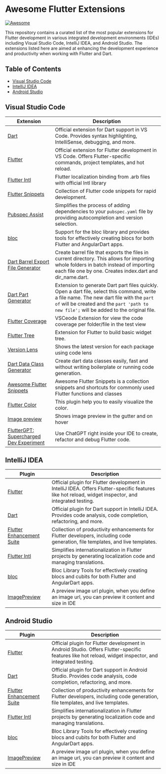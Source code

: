 # Awesome Flutter Extensions

[![Awesome](https://awesome.re/badge.svg)](https://awesome.re)

This repository contains a curated list of the most popular extensions for Flutter development in various integrated development environments (IDEs) including Visual Studio Code, IntelliJ IDEA, and Android Studio. The extensions listed here are aimed at enhancing the development experience and productivity when working with Flutter and Dart.

## Table of Contents

- [Visual Studio Code](#visual-studio-code)
- [IntelliJ IDEA](#intellij-idea)
- [Android Studio](#android-studio)

## Visual Studio Code

| Extension | Description |
|-----------|-------------|
| [Dart](https://marketplace.visualstudio.com/items?itemName=Dart-Code.dart-code) | Official extension for Dart support in VS Code. Provides syntax highlighting, IntelliSense, debugging, and more. |
| [Flutter](https://marketplace.visualstudio.com/items?itemName=Dart-Code.flutter) | Official extension for Flutter development in VS Code. Offers Flutter-specific commands, project templates, and hot reload. |
| [Flutter Intl](https://marketplace.visualstudio.com/items?itemName=localizely.flutter-intl) | Flutter localization binding from .arb files with official Intl library |
| [Flutter Snippets](https://marketplace.visualstudio.com/items?itemName=Nash.awesome-flutter-snippets) | Collection of Flutter code snippets for rapid development. |
| [Pubspec Assist](https://marketplace.visualstudio.com/items?itemName=jeroen-meijer.pubspec-assist) | Simplifies the process of adding dependencies to your `pubspec.yaml` file by providing autocompletion and version selection. |
| [bloc](https://marketplace.visualstudio.com/items?itemName=FelixAngelov.bloc) | Support for the bloc library and provides tools for effectively creating blocs for both Flutter and AngularDart apps. |
| [Dart Barrel Export File Generator](https://marketplace.visualstudio.com/items?itemName=orestesgaolin.dart-export-index) | Create barrel file that exports the files in current directory. This allows for importing whole folders in batch instead of importing each file one by one. Creates index.dart and dir_name.dart. |
| [Dart Part Generator](https://marketplace.visualstudio.com/items?itemName=ZemlyanikinMaksim.dart-part-generator) | Extension to generate Dart part files quickly. Open a dart file, select this command, write a file name. The new dart file with the `part of` will be created and the `part 'path to new file';` will be added to the original file. |
| [Flutter Coverage](https://marketplace.visualstudio.com/items?itemName=Flutterando.flutter-coverage) | VSCeode Extension for view the code coverage per folder/file in the test view |
| [Flutter Tree](https://marketplace.visualstudio.com/items?itemName=marcelovelasquez.flutter-tree) | Extension for Flutter to build basic widget tree. |
| [Version Lens](https://marketplace.visualstudio.com/items?itemName=pflannery.vscode-versionlens) | Shows the latest version for each package using code lens |
| [Dart Data Class Generator](https://marketplace.visualstudio.com/items?itemName=hzgood.dart-data-class-generator) | Create dart data classes easily, fast and without writing boilerplate or running code generation. |
| [Awesome Flutter Snippets](https://marketplace.visualstudio.com/items?itemName=Nash.awesome-flutter-snippets) | Awesome Flutter Snippets is a collection snippets and shortcuts for commonly used Flutter functions and classes |
| [Flutter Color](https://marketplace.visualstudio.com/items?itemName=circlecodesolution.ccs-flutter-color) | This plugin help you to easily visualize the color. |
| [Image preview](https://marketplace.visualstudio.com/items?itemName=kisstkondoros.vscode-gutter-preview) | Shows image preview in the gutter and on hover |
| [FlutterGPT: Supercharged Dev Experiment](https://marketplace.visualstudio.com/items?itemName=WelltestedAI.fluttergpt) | Use ChatGPT right inside your IDE to create, refactor and debug Flutter code. |


## IntelliJ IDEA

| Plugin | Description |
|--------|-------------|
| [Flutter](https://plugins.jetbrains.com/plugin/9212-flutter) | Official plugin for Flutter development in IntelliJ IDEA. Offers Flutter-specific features like hot reload, widget inspector, and integrated testing. |
| [Dart](https://plugins.jetbrains.com/plugin/6351-dart) | Official plugin for Dart support in IntelliJ IDEA. Provides code analysis, code completion, refactoring, and more. |
| [Flutter Enhancement Suite](https://plugins.jetbrains.com/plugin/12693-flutter-enhancement-suite) | Collection of productivity enhancements for Flutter developers, including code generation, file templates, and live templates. |
| [Flutter Intl](https://plugins.jetbrains.com/plugin/13666-flutter-intl) | Simplifies internationalization in Flutter projects by generating localization code and managing translations. |
| [bloc](https://plugins.jetbrains.com/plugin/12129-bloc) | Bloc Library Tools for effectively creating blocs and cubits for both Flutter and AngularDart apps. |
| [ImagePreview](https://plugins.jetbrains.com/plugin/21224-imagepreview) | A preview image url plugin, when you define an image url, you can preview it content and size in IDE |

## Android Studio

| Plugin | Description |
|--------|-------------|
| [Flutter](https://plugins.jetbrains.com/plugin/9212-flutter) | Official plugin for Flutter development in Android Studio. Offers Flutter-specific features like hot reload, widget inspector, and integrated testing. |
| [Dart](https://plugins.jetbrains.com/plugin/6351-dart) | Official plugin for Dart support in Android Studio. Provides code analysis, code completion, refactoring, and more. |
| [Flutter Enhancement Suite](https://plugins.jetbrains.com/plugin/12693-flutter-enhancement-suite) | Collection of productivity enhancements for Flutter developers, including code generation, file templates, and live templates. |
| [Flutter Intl](https://plugins.jetbrains.com/plugin/13666-flutter-intl) | Simplifies internationalization in Flutter projects by generating localization code and managing translations. |
| [bloc](https://plugins.jetbrains.com/plugin/12129-bloc) | Bloc Library Tools for effectively creating blocs and cubits for both Flutter and AngularDart apps. |
| [ImagePreview](https://plugins.jetbrains.com/plugin/21224-imagepreview) | A preview image url plugin, when you define an image url, you can preview it content and size in IDE |